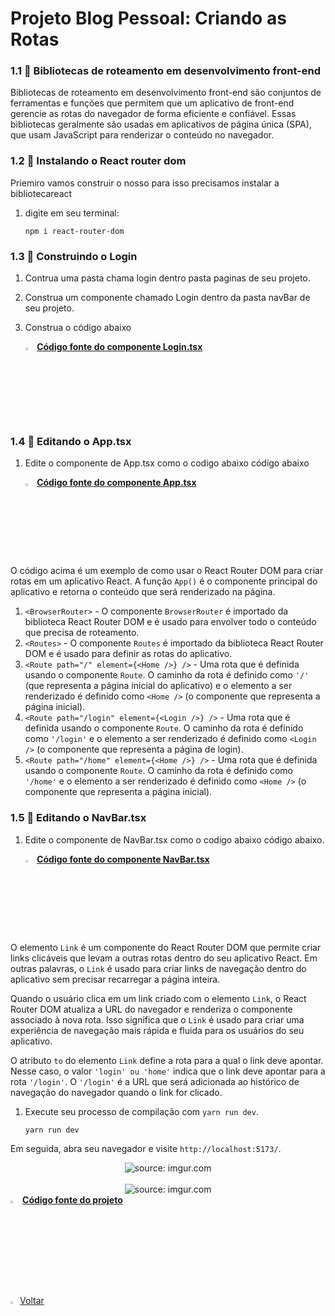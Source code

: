 ﻿<h1>Projeto Blog Pessoal: Criando as Rotas</h1>

<h3>1.1 👣 Bibliotecas de roteamento em desenvolvimento front-end </h3>

Bibliotecas de roteamento em desenvolvimento front-end são conjuntos de ferramentas e funções que permitem que um aplicativo de front-end gerencie as rotas do navegador de forma eficiente e confiável. Essas bibliotecas geralmente são usadas em aplicativos de página única (SPA), que usam JavaScript para renderizar o conteúdo no navegador.

<h3>1.2 👣 Instalando o React router dom </h3>

Priemiro vamos construir o nosso para isso precisamos instalar a bibliotecareact

1. digite em seu terminal:

   ```
   npm i react-router-dom
   ```

<h3>1.3 👣 Construindo o Login </h3>

1. Contrua uma pasta chama login dentro pasta paginas de seu projeto.

2. Construa um componente chamado Login dentro da pasta navBar de seu projeto.

3. Construa o código abaixo

   <div align="left"><img src="https://i.imgur.com/JACNZiR.png" title="source: imgur.com" width="3%"/> <a href="https://github.com/LucasCapSilva/blog-pessoal-react-2023/blob/react-router-dom/src/paginas/login/Login.tsx" target="_blank"><b>Código fonte do componente Login.tsx</b></a> 

<h3>1.4 👣 Editando o App.tsx </h3>

1. Edite o componente de App.tsx como o codigo abaixo código abaixo

   <div align="left"><img src="https://i.imgur.com/JACNZiR.png" title="source: imgur.com" width="3%"/> <a href="https://github.com/LucasCapSilva/blog-pessoal-react-2023/blob/react-router-dom/src/App.tsx" target="_blank"><b>Código fonte do componente App.tsx</b></a> 

O código acima é um exemplo de como usar o React Router DOM para criar rotas em um aplicativo React. A função `App()` é o componente principal do aplicativo e retorna o conteúdo que será renderizado na página.

1. `<BrowserRouter>` - O componente `BrowserRouter` é importado da biblioteca React Router DOM e é usado para envolver todo o conteúdo que precisa de roteamento.
2. `<Routes>` - O componente `Routes` é importado da biblioteca React Router DOM e é usado para definir as rotas do aplicativo.
3. `<Route path="/" element={<Home />} />` - Uma rota que é definida usando o componente `Route`. O caminho da rota é definido como `'/'` (que representa a página inicial do aplicativo) e o elemento a ser renderizado é definido como `<Home />` (o componente que representa a página inicial).
4. `<Route path="/login" element={<Login />} />` - Uma rota que é definida usando o componente `Route`. O caminho da rota é definido como `'/login'` e o elemento a ser renderizado é definido como `<Login />` (o componente que representa a página de login).
5. `<Route path="/home" element={<Home />} />` - Uma rota que é definida usando o componente `Route`. O caminho da rota é definido como `'/home'` e o elemento a ser renderizado é definido como `<Home />` (o componente que representa a página inicial).

<h3>1.5 👣 Editando o NavBar.tsx </h3>

1. Edite o componente de NavBar.tsx como o codigo abaixo código abaixo.

   <div align="left"><img src="https://i.imgur.com/JACNZiR.png" title="source: imgur.com" width="3%"/> <a href="https://github.com/LucasCapSilva/blog-pessoal-react-2023/blob/react-router-dom/src/components/navbar/Navbar.tsx" target="_blank"><b>Código fonte do componente NavBar.tsx</b></a> 

O elemento `Link` é um componente do React Router DOM que permite criar links clicáveis que levam a outras rotas dentro do seu aplicativo React. Em outras palavras, o `Link` é usado para criar links de navegação dentro do aplicativo sem precisar recarregar a página inteira.

Quando o usuário clica em um link criado com o elemento `Link`, o React Router DOM atualiza a URL do navegador e renderiza o componente associado à nova rota. Isso significa que o `Link` é usado para criar uma experiência de navegação mais rápida e fluida para os usuários do seu aplicativo.

O atributo `to` do elemento `Link` define a rota para a qual o link deve apontar. Nesse caso, o valor `'login' ou 'home'` indica que o link deve apontar para a rota `'/login'`. O `'/login'` é a URL que será adicionada ao histórico de navegação do navegador quando o link for clicado.

1. Execute seu processo de compilação com `yarn run dev`.

   ```
   yarn run dev
   ```

Em seguida, abra seu navegador e visite `http://localhost:5173/`. 

<div align="center"><img src="https://i.imgur.com/kCjcyGd.png" title="source: imgur.com" /></div>

<br />

<div align="center"><img src="https://i.imgur.com/qHiBZib.png" title="source: imgur.com" /></div>

<div align="left"><img src="https://i.imgur.com/JACNZiR.png" title="source: imgur.com" width="3%"/> <a href="https://github.com/LucasCapSilva/blog-pessoal-react-2023/tree/react-router-dom" target="_blank"><b>Código fonte do projeto</b></a></div>

<br />

<br />


<div align="left"><a href="README.md"><img src="https://i.imgur.com/XMgF3gl.png" title="source: imgur.com" width="3%"/>Voltar</a></div>

